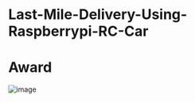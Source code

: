 # Last-Mile-Delivery-Using-Raspberrypi-RC-Car

# 

#

#

#

# Award
![image](https://user-images.githubusercontent.com/79128042/142242173-d32f2024-1f4e-4646-b41d-aa3b0534034f.png)
